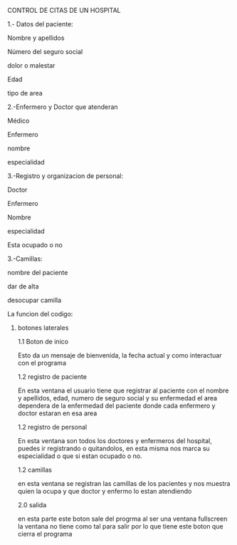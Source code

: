 
CONTROL DE CITAS DE UN HOSPITAL

1.- Datos del paciente:

Nombre y apellidos

Número del seguro social

dolor o malestar

Edad

tipo de area

2.-Enfermero y Doctor que atenderan

Médico 

Enfermero

nombre 

especialidad


3.-Registro y organizacion de personal:

Doctor

Enfermero

Nombre

especialidad

Esta ocupado o no

3.-Camillas:

nombre del paciente

dar de alta 

desocupar camilla



La funcion del codigo:

 1. botones laterales

    1.1 Boton de inico
    
      Esto da un mensaje de bienvenida, la fecha actual y como interactuar con el programa

    1.2 registro de paciente

      En esta ventana el usuario tiene que registrar al paciente con el nombre y apellidos, edad, numero de seguro social y su enfermedad
      el area dependera de la enfermedad del paciente donde cada enfermero y doctor estaran en esa area

    1.2 registro de personal

      En esta ventana son todos los doctores y enfermeros del hospital, puedes ir registrando o quitandolos, en esta misma nos marca su
      especialidad o que si estan ocupado o no.

    1.2 camillas

      en esta ventana se registran las camillas de los pacientes y nos muestra quien la ocupa y que doctor y enfermo lo estan atendiendo

    2.0 salida

    en esta parte este boton sale del progrma al ser una ventana fullscreen la ventana no tiene como tal para salir por lo que tiene este boton
    que cierra el programa 
